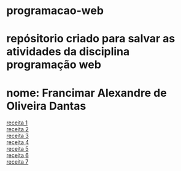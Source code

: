 # programacao-web
# repósitorio criado para salvar as atividades da disciplina programação web
# nome: Francimar Alexandre de Oliveira Dantas

<a href="https://github.com/ApenasUDev/programacao-web/tree/main/html%20basico">receita 1</a>
</br>
<a href="https://github.com/ApenasUDev/programacao-web/tree/main/css%20basico">receita 2</a>
</br>
<a href="https://github.com/ApenasUDev/programacao-web/tree/main/javascript%20basico">receita 3</a>
</br>
<a href="https://github.com/ApenasUDev/programacao-web/tree/main/javascript%20basico2">receita 4</a>
</br>
<a href="https://github.com/ApenasUDev/programacao-web/tree/main/js%20-%20Arrow%20e%20callback%20Functions">receita 5</a>
</br>
<a href="https://github.com/ApenasUDev/programacao-web/tree/main/objetos%20json">receita 6</a>
</br>
<a href="https://github.com/ApenasUDev/programacao-web/tree/main/Fetch">receita 7</a>
